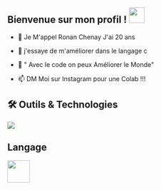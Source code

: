 ## Bienvenue sur mon profil ! <img src="https://github.com/MartinHeinz/MartinHeinz/blob/master/wave.gif" width="35"/>

- 🌱 Je M'appel Ronan Chenay
     J'ai 20 ans

- 🤔 j'essaye de m'améliorer dans le langage c
- 💬 " Avec le code on peux Améliorer le Monde"
- 📫 DM Moi sur Instagram pour une Colab !!!


## 🛠 Outils & Technologies
![](https://img.shields.io/badge/Editor-Visual_Studio_Code-informational?style=flat&logo=visualstudiocode&logoColor=2b87bc&color=2b87bc)

## Langage
<img width="50" src="https://cdn.jsdelivr.net/gh/devicons/devicon/icons/c/c-original.svg" />



     
